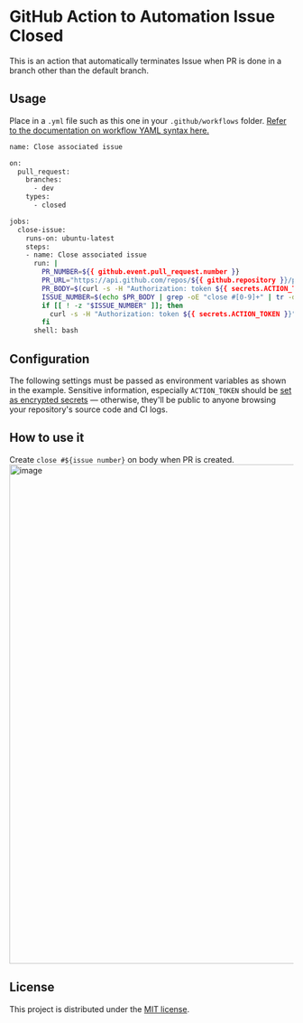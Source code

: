 # GitHub Action to Automation Issue Closed
This is an action that automatically terminates Issue when PR is done in a branch other than the default branch.

## Usage
Place in a `.yml` file such as this one in your `.github/workflows` folder. [Refer to the documentation on workflow YAML syntax here.](https://docs.github.com/en/actions/using-workflows/workflow-syntax-for-github-actions)

```bash
name: Close associated issue

on:
  pull_request:
    branches:
      - dev
    types:
      - closed

jobs:
  close-issue:
    runs-on: ubuntu-latest
    steps:
    - name: Close associated issue
      run: |
        PR_NUMBER=${{ github.event.pull_request.number }}
        PR_URL="https://api.github.com/repos/${{ github.repository }}/pulls/$PR_NUMBER"
        PR_BODY=$(curl -s -H "Authorization: token ${{ secrets.ACTION_TOKEN }}" $PR_URL | jq -r '.body')
        ISSUE_NUMBER=$(echo $PR_BODY | grep -oE "close #[0-9]+" | tr -d 'close #')
        if [[ ! -z "$ISSUE_NUMBER" ]]; then
          curl -s -H "Authorization: token ${{ secrets.ACTION_TOKEN }}" -X PATCH "https://api.github.com/repos/${{ github.repository }}/issues/$ISSUE_NUMBER" -d '{"state": "closed"}'
        fi
      shell: bash
```

## Configuration

The following settings must be passed as environment variables as shown in the example. Sensitive information, especially `ACTION_TOKEN`
should be [set as encrypted secrets](https://docs.github.com/en/actions/using-github-hosted-runners/about-github-hosted-runners#creating-and-using-secrets-encrypted-variables) — otherwise, they'll be public to anyone browsing your repository's source code and CI logs.

## How to use it
Create `close #${issue number}` on body when PR is created.
<img width="884" alt="image" src="https://github.com/HeeSeok-kim/Automation_Issue_Closed/assets/106604926/569b7f3a-185f-423b-b798-91ac96c26fd9">

## License
This project is distributed under the [MIT license](LICENSE.md).
